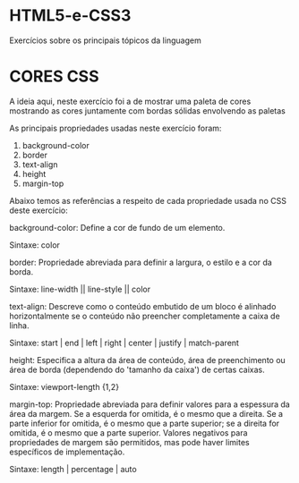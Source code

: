 # HTML5-e-CSS3
Exercícios sobre os principais tópicos da linguagem

<h1>CORES CSS</h1>

<p>
  A ideia aqui, neste exercício foi a de mostrar uma paleta de cores
  mostrando as cores juntamente com bordas sólidas envolvendo as
  paletas
</p>
<p>
  As principais propriedades usadas neste exercício
  foram:
</p>
<ol>
  <li>background-color</li>
  <li>border</li>
  <li>text-align</li>
  <li>height</li>
  <li>margin-top</li> 
</ol>

<p>
  Abaixo temos as referências a respeito de cada propriedade usada no CSS deste
  exercício:
  
  background-color: Define a cor de fundo de um elemento.

  Sintaxe: color
  
  border: Propriedade abreviada para definir a largura, o estilo e a cor da borda.

  Sintaxe: line-width || line-style || color
  
  text-align: Descreve como o conteúdo embutido de um bloco é alinhado horizontalmente se o conteúdo não preencher completamente a caixa de linha.

  Sintaxe: start | end | left | right | center | justify | match-parent  
  
  height: Especifica a altura da área de conteúdo, área de preenchimento ou área de borda (dependendo do 'tamanho da caixa') de certas caixas.

  Sintaxe: viewport-length {1,2}
  
  margin-top: Propriedade abreviada para definir valores para a espessura da área da margem. Se a esquerda for omitida, é o mesmo que a direita. Se a parte inferior for omitida,   é o mesmo que a parte superior; se a direita for omitida, é o mesmo que a parte superior. Valores negativos para propriedades de margem são permitidos, mas pode haver limites   específicos de implementação.
  
  Sintaxe: length | percentage | auto
</p>



